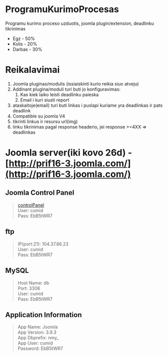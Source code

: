 # ProgramuKurimoProcesas
Programu kurimo proceso uzduotis, joomla plugin/extension, deadlinku tikrinimas
* Egz - 50%
* Kolis - 20%
* Darbas - 30% 
# Reikalavimai

<ol>
    <li>Joomla pluginas/modulis (issiaiskinti kurio reikia siuo atveju)</li>
    <li>Addinant plugina/moduli turi buti jo konfiguravimas:
    <ol>
        <li>Kas kiek laiko leisti deadlinku paieska</li>
        <li>Email i kuri siusti report</li>
    </ol></li>
    <li>ataskaitoje(email) turi buti linkas i puslapi kuriame yra deadlinkas ir pats deadlink</li>
    <li>Compatible su joomla V4</li>
    <li>tikrinti linkus ir resursu url(img)</li>
    <li>linku tikrinimas pagal response headerio, jei response >=4XX => deadlinkas 
</ol>

# Joomla server(iki kovo 26d) - [http://prif16-3.joomla.com/](http://prif16-3.joomla.com/)
## Joomla Control Panel
> [controlPanel](https://prif16-3.joomla.com/administrator/)  
> User: cumid  
> Pass: EbB5tWR7

## ftp
> IP(port:21): 104.37.86.23  
> User: cumid  
> Pass: EbB5tWR7

## MySQL
> Host Name: db  
> Port: 3306  
> User: cumid  
> Pass: EbB5tWR7

## Application Information
> App Name: Joomla  
> App Version: 3.9.3  
> App Dbprefix: nmy_  
> App User: cumid  
> Password: EbB5tWR7  